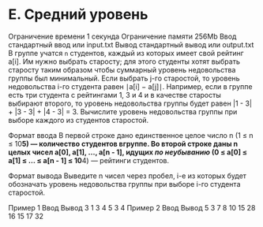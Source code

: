 # E. Средний уровень
Ограничение времени	1 секунда
Ограничение памяти	256Mb
Ввод	стандартный ввод или input.txt
Вывод	стандартный вывод или output.txt
В группе учатся `n` студентов, каждый из которых имеет свой рейтинг a[i]. Им нужно выбрать старосту; для этого студенты хотят выбрать старосту таким образом чтобы суммарный уровень недовольства группы был минимальный. Если выбрать j-го старостой, то уровень недовольства i-го студента равен ∣a[i] − a[j]∣.
Например, если в группе есть три студента с рейтингами 1, 3 и 4 и в качестве старосты выбирают второго, то уровень недовольства группы будет равен |1 - 3| + |3 - 3| + |4 - 3| = 3.
Вычислите уровень недовольства группы при выборе каждого из студентов старостой.

Формат ввода
В первой строке дано единственное целое число 
n (1 ≤ n ≤ 10**5)  — количество студентов вгруппе.
Во второй строке даны 
n целых чисел a[0], a[1], ..., a[n - 1], идущих *по неубыванию* (0 ≤ a[0] ≤ a[1] ≤ ... ≤ a[n - 1] ≤ 10**4) — рейтинги студентов.

Формат вывода
Выведите n чисел через пробел, i-е из которых будет обозначать уровень недовольства группы при выборе i-го студента старостой.

Пример 1
Ввод	Вывод
3
1 3 4
5 3 4 
Пример 2
Ввод	Вывод
5
3 7 8 10 15
28 16 15 17 32 